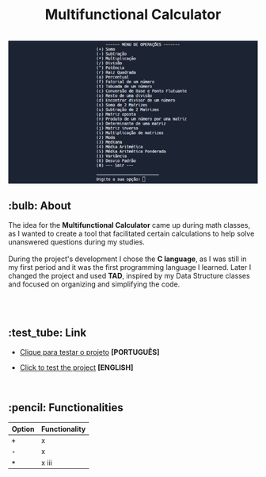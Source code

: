 <div align="center">
  <h1>Multifunctional Calculator</h1> 
  <br>
  <img src="calculadora.png">
</div>

 <h2>:bulb: About</h2>
The idea for the <strong>Multifunctional Calculator</strong> came up during math classes, as I wanted to create a tool that facilitated certain calculations to help solve unanswered questions during my studies.<br><br>
During the project's development I chose the <strong>C language</strong>, as I was still in my first period and it was the first programming language I learned. Later I changed the project and used <strong>TAD</strong>, inspired by my Data Structure classes and focused on organizing and simplifying the code.

<br><br>

 <h2>:test_tube: Link</h2>

 - [Clique para testar o projeto](https://replit.com/@KarenKnup/Calculadora-Multifuncional) **[PORTUGUÊS]**

 - [Click to test the project](https://replit.com/@KarenKnup/Multifunctional-Calculator) **[ENGLISH]**
<br>

 <h2>:pencil: Functionalities</h2>
 
 Option | Functionality 
---- | --------- 
**`+`** | x
**`-`** | x
**`*`** | x iii
